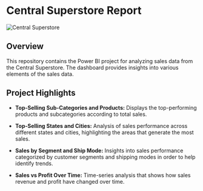# Central Superstore Report

![Central Superstore](https://i.imgur.com/8Uoo37u.png)

## Overview

This repository contains the Power BI project for analyzing sales data from the Central Superstore. The dashboard provides insights into various elements of the sales data.

## Project Highlights

- **Top-Selling Sub-Categories and Products:** Displays the top-performing products and subcategories according to total sales.
  
- **Top-Selling States and Cities:** Analysis of sales performance across different states and cities, highlighting the areas that generate the most sales.

- **Sales by Segment and Ship Mode:** Insights into sales performance categorized by customer segments and shipping modes in order to help identify trends.

- **Sales vs Profit Over Time:** Time-series analysis that shows how sales revenue and profit have changed over time.

